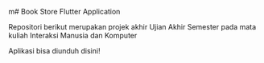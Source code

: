 m# Book Store Flutter Application

<p>Repositori berikut merupakan projek akhir Ujian Akhir Semester pada mata kuliah Interaksi Manusia dan Komputer</p>

<p>Aplikasi bisa diunduh <a src="https://bit.ly/book-store-flutter-app">disini!</a></p></p>